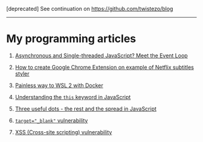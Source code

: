 [deprecated] See continuation on https://github.com/twistezo/blog

---

# My programming articles

1. <a href="/Event Loop in JavaScript.md">Asynchronous and Single-threaded JavaScript? Meet the Event Loop</a>

2. <a href="/How to create Google Chrome Extension on example of Netflix subtitles styler.md">How to create Google Chrome Extension on example of Netflix subtitles styler</a>

3. <a href="/Painless way to WSL 2 with Docker.md">Painless way to WSL 2 with Docker</a>

4. <a href="/Understanding the `this` keyword in JavaScript.md">Understanding the `this` keyword in JavaScript</a>

5. <a href="/Three useful dots - The rest and The spread in JavaScript.md">Three useful dots - the rest and the spread in JavaScript</a>

6. <a href="/target=_blank vulnerability.md">`target="_blank"` vulnerability</a>

7. <a href="/XSS.md">XSS (Cross-site scripting) vulnerability</a>
